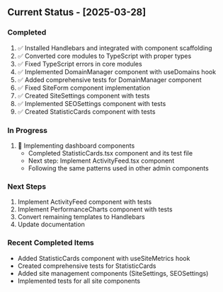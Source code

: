 ## Current Status - [2025-03-28]

### Completed
1. ✅ Installed Handlebars and integrated with component scaffolding
2. ✅ Converted core modules to TypeScript with proper types
3. ✅ Fixed TypeScript errors in core modules
4. ✅ Implemented DomainManager component with useDomains hook
5. ✅ Added comprehensive tests for DomainManager component
6. ✅ Fixed SiteForm component implementation
7. ✅ Created SiteSettings component with tests
8. ✅ Implemented SEOSettings component with tests
9. ✅ Created StatisticCards component with tests

### In Progress
1. 🚧 Implementing dashboard components
   - Completed StatisticCards.tsx component and its test file
   - Next step: Implement ActivityFeed.tsx component
   - Following the same patterns used in other admin components

### Next Steps
1. Implement ActivityFeed component with tests
2. Implement PerformanceCharts component with tests
3. Convert remaining templates to Handlebars
4. Update documentation

### Recent Completed Items
- Added StatisticCards component with useSiteMetrics hook
- Created comprehensive tests for StatisticCards 
- Added site management components (SiteSettings, SEOSettings)
- Implemented tests for all site components
